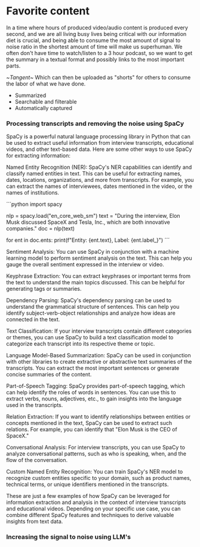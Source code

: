 # Favorite content
 

In a time where hours of produced video/audio content is produced every second, and we are all living busy lives being critical with our information diet is crucial, and being able to consume the most amount of signal to noise ratio in the shortest amount of time will make us superhuman.
We often don't have time to watch/listen to a 3 hour podcast, so we want to get the summary in a textual format and possibly links to the most important parts.

~*Tangent*~ Which can then be uploaded as "shorts" for others to consume the labor of what we have done.

- Summarized
- Searchable and filterable
- Automatically captured

### Processing transcripts and removing the noise using SpaCy
SpaCy is a powerful natural language processing library in Python that can be used to extract useful information from interview transcripts, educational videos, and other text-based data. Here are some other ways to use SpaCy for extracting information:

Named Entity Recognition (NER): SpaCy's NER capabilities can identify and classify named entities in text. This can be useful for extracting names, dates, locations, organizations, and more from transcripts. For example, you can extract the names of interviewees, dates mentioned in the video, or the names of institutions.

´´´python
import spacy

nlp = spacy.load("en_core_web_sm")
text = "During the interview, Elon Musk discussed SpaceX and Tesla, Inc., which are both innovative companies."
doc = nlp(text)

for ent in doc.ents:
    print(f"Entity: {ent.text}, Label: {ent.label_}")
´´´

Sentiment Analysis: You can use SpaCy in conjunction with a machine learning model to perform sentiment analysis on the text. This can help you gauge the overall sentiment expressed in the interview or video.

Keyphrase Extraction: You can extract keyphrases or important terms from the text to understand the main topics discussed. This can be helpful for generating tags or summaries.

Dependency Parsing: SpaCy's dependency parsing can be used to understand the grammatical structure of sentences. This can help you identify subject-verb-object relationships and analyze how ideas are connected in the text.

Text Classification: If your interview transcripts contain different categories or themes, you can use SpaCy to build a text classification model to categorize each transcript into its respective theme or topic.

Language Model-Based Summarization: SpaCy can be used in conjunction with other libraries to create extractive or abstractive text summaries of the transcripts. You can extract the most important sentences or generate concise summaries of the content.

Part-of-Speech Tagging: SpaCy provides part-of-speech tagging, which can help identify the roles of words in sentences. You can use this to extract verbs, nouns, adjectives, etc., to gain insights into the language used in the transcripts.

Relation Extraction: If you want to identify relationships between entities or concepts mentioned in the text, SpaCy can be used to extract such relations. For example, you can identify that "Elon Musk is the CEO of SpaceX."

Conversational Analysis: For interview transcripts, you can use SpaCy to analyze conversational patterns, such as who is speaking, when, and the flow of the conversation.

Custom Named Entity Recognition: You can train SpaCy's NER model to recognize custom entities specific to your domain, such as product names, technical terms, or unique identifiers mentioned in the transcripts.

These are just a few examples of how SpaCy can be leveraged for information extraction and analysis in the context of interview transcripts and educational videos. Depending on your specific use case, you can combine different SpaCy features and techniques to derive valuable insights from text data.

### Increasing the signal to noise using LLM's

